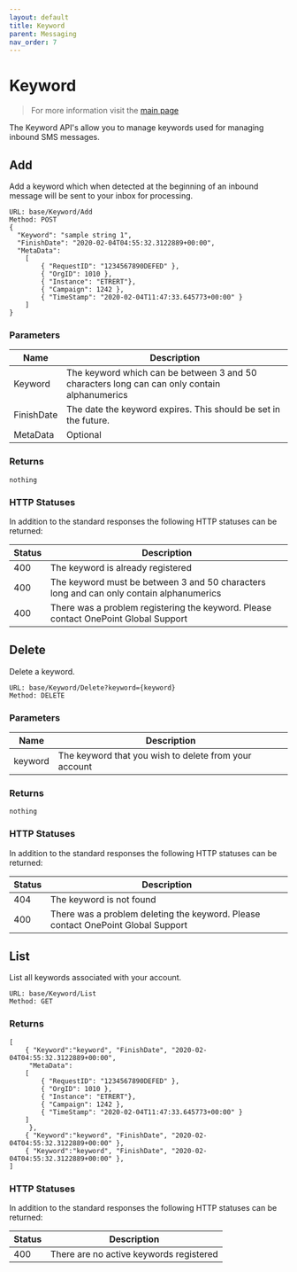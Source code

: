 ```yaml
---
layout: default
title: Keyword
parent: Messaging
nav_order: 7
---
```

# Keyword

> For more information visit the [main page](../README.md)

The Keyword API's allow you to manage keywords used for managing inbound SMS messages.

## Add
Add a keyword which when detected at the beginning of an inbound message will be sent to your inbox for processing.
```
URL: base/Keyword/Add
Method: POST
{
  "Keyword": "sample string 1",
  "FinishDate": "2020-02-04T04:55:32.3122889+00:00",
  "MetaData": 
    [
        { "RequestID": "1234567890DEFED" },
        { "OrgID": 1010 },
        { "Instance": "ETRERT"},
        { "Campaign": 1242 },
        { "TimeStamp": "2020-02-04T11:47:33.645773+00:00" }
    ]
}
```
### Parameters

Name | Description
---- | -----------
Keyword | The keyword which can be between 3 and 50 characters long can can only contain alphanumerics
FinishDate | The date the keyword expires. This should be set in the future.
MetaData | Optional | For more information on metadata check [here](MetaData.md).

### Returns
```
nothing
```
### HTTP Statuses
In addition to the standard responses the following HTTP statuses can be returned:

Status | Description
------ | -----------
400 | The keyword is already registered
400 | The keyword must be between 3 and 50 characters long and can only contain alphanumerics
400 | There was a problem registering the keyword. Please contact OnePoint Global Support

## Delete
Delete a keyword.
```
URL: base/Keyword/Delete?keyword={keyword}
Method: DELETE
```
### Parameters

Name | Description
---- | -----------
keyword | The keyword that you wish to delete from your account

### Returns
```
nothing
```
### HTTP Statuses
In addition to the standard responses the following HTTP statuses can be returned:

Status | Description
------ | -----------
404 | The keyword is not found
400 | There was a problem deleting the keyword. Please contact OnePoint Global Support

## List
List all keywords associated with your account.
```
URL: base/Keyword/List
Method: GET
```

### Returns
```
[
    { "Keyword":"keyword", "FinishDate", "2020-02-04T04:55:32.3122889+00:00",
     "MetaData": 
    [
        { "RequestID": "1234567890DEFED" },
        { "OrgID": 1010 },
        { "Instance": "ETRERT"},
        { "Campaign": 1242 },
        { "TimeStamp": "2020-02-04T11:47:33.645773+00:00" }
    ]
     },
    { "Keyword":"keyword", "FinishDate", "2020-02-04T04:55:32.3122889+00:00" },
    { "Keyword":"keyword", "FinishDate", "2020-02-04T04:55:32.3122889+00:00" },
]
```

### HTTP Statuses
In addition to the standard responses the following HTTP statuses can be returned:

Status | Description
------ | -----------
400 | There are no active keywords registered

